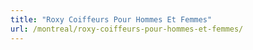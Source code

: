 ```yaml
---
title: "Roxy Coiffeurs Pour Hommes Et Femmes"
url: /montreal/roxy-coiffeurs-pour-hommes-et-femmes/
---
```

